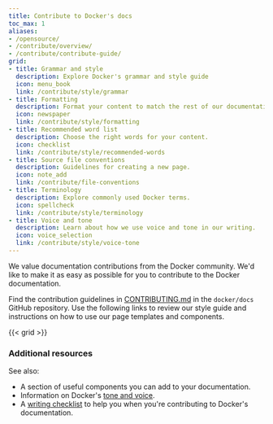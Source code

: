 ```yaml
---
title: Contribute to Docker's docs
toc_max: 1
aliases:
- /opensource/
- /contribute/overview/
- /contribute/contribute-guide/
grid:
- title: Grammar and style
  description: Explore Docker's grammar and style guide
  icon: menu_book
  link: /contribute/style/grammar
- title: Formatting
  description: Format your content to match the rest of our documentation.
  icon: newspaper
  link: /contribute/style/formatting
- title: Recommended word list
  description: Choose the right words for your content.
  icon: checklist
  link: /contribute/style/recommended-words
- title: Source file conventions
  description: Guidelines for creating a new page.
  icon: note_add
  link: /contribute/file-conventions
- title: Terminology
  description: Explore commonly used Docker terms.
  icon: spellcheck
  link: /contribute/style/terminology
- title: Voice and tone
  description: Learn about how we use voice and tone in our writing.
  icon: voice_selection
  link: /contribute/style/voice-tone
---
```


We value documentation contributions from the Docker community. We'd like to
make it as easy as possible for you to contribute to the Docker documentation.

Find the contribution guidelines in
[CONTRIBUTING.md](https://github.com/docker/docs/blob/main/CONTRIBUTING.md) in
the `docker/docs` GitHub repository. Use the following links to review our
style guide and instructions on how to use our page templates and components.

{{< grid >}}

### Additional resources

See also:

- A section of useful components you can add to your documentation.
- Information on Docker's [tone and voice](style/voice-tone.md).
- A [writing checklist](checklist.md) to help you when you're contributing to Docker's documentation.
